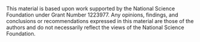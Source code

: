 This material is based upon work supported by the National Science Foundation under Grant Number 1223977. Any opinions, findings, and conclusions or recommendations expressed in this material are those of the authors and do not necessarily reflect the views of the National Science Foundation.
